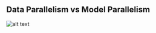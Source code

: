 ## Data Parallelism vs Model Parallelism



![alt text](https://github.com/maxpumperla/elephas/blob/master/elephas.gif?raw=true)

